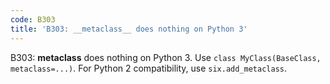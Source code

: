 ```yaml
---
code: B303
title: 'B303: __metaclass__ does nothing on Python 3'
---
```


B303: __metaclass__ does nothing on Python 3. Use `class MyClass(BaseClass, metaclass=...)`. For Python 2 compatibility, use `six.add_metaclass`.